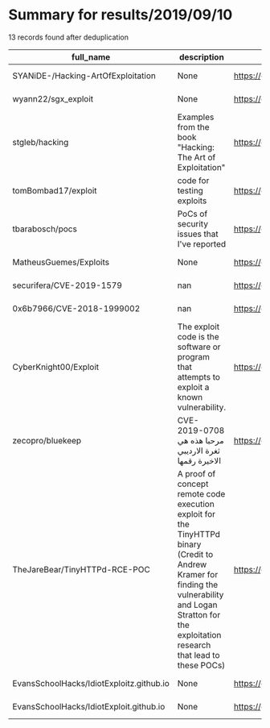 
# Summary for results/2019/09/10
    
13 records found after deduplication

| full_name | description | html_url | matched_list | matched_count | pushed_at | size | stargazers_count | language | forks_count |
|------------------------------------------|------------------------------------------------------------------------------------------------------------------------------------------------------------------------------------------------------------|-------------------------------------------------------------|-----------------------------------------------------------------------------|-----------------|---------------------------|--------|--------------------|------------|---------------|
| SYANiDE-/Hacking-ArtOfExploitation | None | https://github.com/SYANiDE-/Hacking-ArtOfExploitation | ['exploit'] | 1 | 2019-09-10 08:08:24+00:00 | 164 | 0 | C | 1 |
| wyann22/sgx_exploit | None | https://github.com/wyann22/sgx_exploit | ['exploit'] | 1 | 2019-09-10 10:36:26+00:00 | 37573 | 0 | C++ | 0 |
| stgleb/hacking | Examples from the book "Hacking: The Art of Exploitation" | https://github.com/stgleb/hacking | ['exploit'] | 1 | 2019-09-10 15:05:48+00:00 | 72 | 0 | C | 0 |
| tomBombad17/exploit | code for testing exploits | https://github.com/tomBombad17/exploit | ['exploit'] | 1 | 2019-09-10 10:54:04+00:00 | 7 | 0 | Python | 0 |
| tbarabosch/pocs | PoCs of security issues that I've reported | https://github.com/tbarabosch/pocs | ['exploit'] | 1 | 2019-09-10 10:26:19+00:00 | 72 | 2 | C | 0 |
| MatheusGuemes/Exploits | None | https://github.com/MatheusGuemes/Exploits | ['exploit'] | 1 | 2019-09-10 23:09:22+00:00 | 3 | 0 | | 0 |
| securifera/CVE-2019-1579 | nan | https://github.com/securifera/CVE-2019-1579 | ['cve-2'] | 1 | 2019-09-10 15:57:23+00:00 | 6 | 60 | Python | 28 |
| 0x6b7966/CVE-2018-1999002 | nan | https://github.com/0x6b7966/CVE-2018-1999002 | ['cve-2'] | 1 | 2019-09-10 05:24:32+00:00 | 1 | 0 | | 0 |
| CyberKnight00/Exploit | The exploit code is the software or program that attempts to exploit a known vulnerability. | https://github.com/CyberKnight00/Exploit | ['exploit'] | 1 | 2019-09-10 11:29:57+00:00 | 1 | 0 | Python | 0 |
| zecopro/bluekeep | CVE- 2019-0708 مرحبا هذه هي ثغرة الارديبي الاخيرة رقمها | https://github.com/zecopro/bluekeep | ['exploit'] | 1 | 2019-09-10 15:19:01+00:00 | 46 | 1 | Ruby | 4 |
| TheJareBear/TinyHTTPd-RCE-POC | A proof of concept remote code execution exploit for the TinyHTTPd binary (Credit to Andrew Kramer for finding the vulnerability and Logan Stratton for the exploitation research that lead to these POCs) | https://github.com/TheJareBear/TinyHTTPd-RCE-POC | ['exploit', 'rce', 'rce poc', 'remote code execution', 'vulnerability poc'] | 5 | 2019-09-10 23:14:31+00:00 | 5 | 0 | C | 0 |
| EvansSchoolHacks/IdiotExploitz.github.io | None | https://github.com/EvansSchoolHacks/IdiotExploitz.github.io | ['exploit'] | 1 | 2019-09-10 23:32:05+00:00 | 0 | 0 | | 0 |
| EvansSchoolHacks/IdiotExploit.github.io | None | https://github.com/EvansSchoolHacks/IdiotExploit.github.io | ['exploit'] | 1 | 2019-09-10 23:35:29+00:00 | 0 | 0 | | 0 |
